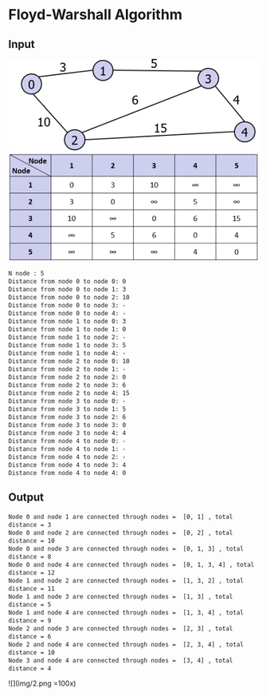 # Floyd-Warshall Algorithm

Input
-----
![](img/1.png)
![](img/3.png)

    N node : 5
    Distance from node 0 to node 0: 0
    Distance from node 0 to node 1: 3
    Distance from node 0 to node 2: 10
    Distance from node 0 to node 3: -
    Distance from node 0 to node 4: -
    Distance from node 1 to node 0: 3
    Distance from node 1 to node 1: 0
    Distance from node 1 to node 2: -
    Distance from node 1 to node 3: 5
    Distance from node 1 to node 4: -
    Distance from node 2 to node 0: 10
    Distance from node 2 to node 1: -
    Distance from node 2 to node 2: 0
    Distance from node 2 to node 3: 6
    Distance from node 2 to node 4: 15
    Distance from node 3 to node 0: -
    Distance from node 3 to node 1: 5
    Distance from node 3 to node 2: 6
    Distance from node 3 to node 3: 0
    Distance from node 3 to node 4: 4
    Distance from node 4 to node 0: -
    Distance from node 4 to node 1: -
    Distance from node 4 to node 2: -
    Distance from node 4 to node 3: 4
    Distance from node 4 to node 4: 0

Output
------
    Node 0 and node 1 are connected through nodes =  [0, 1] , total distance = 3
    Node 0 and node 2 are connected through nodes =  [0, 2] , total distance = 10
    Node 0 and node 3 are connected through nodes =  [0, 1, 3] , total distance = 8
    Node 0 and node 4 are connected through nodes =  [0, 1, 3, 4] , total distance = 12
    Node 1 and node 2 are connected through nodes =  [1, 3, 2] , total distance = 11
    Node 1 and node 3 are connected through nodes =  [1, 3] , total distance = 5
    Node 1 and node 4 are connected through nodes =  [1, 3, 4] , total distance = 9
    Node 2 and node 3 are connected through nodes =  [2, 3] , total distance = 6
    Node 2 and node 4 are connected through nodes =  [2, 3, 4] , total distance = 10
    Node 3 and node 4 are connected through nodes =  [3, 4] , total distance = 4
![](img/2.png =100x)

